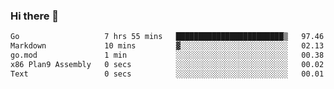 ### Hi there 👋

<!--
**yeya24/yeya24** is a ✨ _special_ ✨ repository because its `README.md` (this file) appears on your GitHub profile.

Here are some ideas to get you started:

- 🔭 I’m currently working on ...
- 🌱 I’m currently learning ...
- 👯 I’m looking to collaborate on ...
- 🤔 I’m looking for help with ...
- 💬 Ask me about ...
- 📫 How to reach me: ...
- 😄 Pronouns: ...
- ⚡ Fun fact: ...
-->

<!--START_SECTION:waka-->

```txt
Go                   7 hrs 55 mins   ████████████████████████▒   97.46 %
Markdown             10 mins         ▓░░░░░░░░░░░░░░░░░░░░░░░░   02.13 %
go.mod               1 min           ░░░░░░░░░░░░░░░░░░░░░░░░░   00.38 %
x86 Plan9 Assembly   0 secs          ░░░░░░░░░░░░░░░░░░░░░░░░░   00.02 %
Text                 0 secs          ░░░░░░░░░░░░░░░░░░░░░░░░░   00.01 %
```

<!--END_SECTION:waka-->
